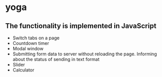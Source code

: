 # yoga
## The functionality is implemented in JavaScript
- Switch tabs on a page
- Countdown timer
- Modal window
- Submitting form data to server without reloading the page.
  Informing about the status of sending in text format
- Slider
- Calculator
